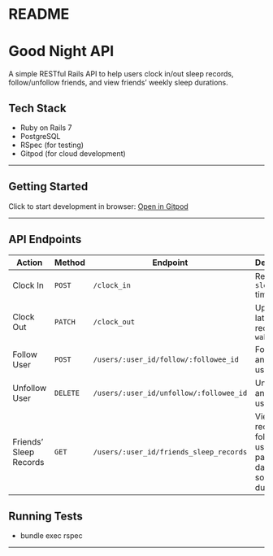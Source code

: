 # README

# Good Night API

A simple RESTful Rails API to help users clock in/out sleep records, follow/unfollow friends, and view friends’ weekly sleep durations.

## Tech Stack

- Ruby on Rails 7
- PostgreSQL
- RSpec (for testing)
- Gitpod (for cloud development)

---

## Getting Started

Click to start development in browser:
[Open in Gitpod](https://gitpod.io/#https://github.com/LiaoPeiTung/good-night)

---

## API Endpoints

| Action                 | Method   | Endpoint                                | Description                                                             |
| ---------------------- | -------- | --------------------------------------- | ----------------------------------------------------------------------- |
| Clock In               | `POST`   | `/clock_in`                             | Record `sleep_at` time                                                  |
| Clock Out              | `PATCH`  | `/clock_out`                            | Update latest record with `wake_up_at`                                  |
| Follow User            | `POST`   | `/users/:user_id/follow/:followee_id`   | Follow another user                                                     |
| Unfollow User          | `DELETE` | `/users/:user_id/unfollow/:followee_id` | Unfollow another user                                                   |
| Friends’ Sleep Records | `GET`    | `/users/:user_id/friends_sleep_records` | View sleep records of followed users in past 7 days, sorted by duration |


## Running Tests

- bundle exec rspec

---